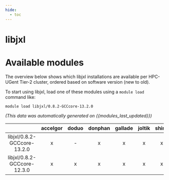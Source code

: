 ```yaml
---
hide:
  - toc
---
```


libjxl
======

# Available modules


The overview below shows which libjxl installations are available per HPC-UGent Tier-2 cluster, ordered based on software version (new to old).

To start using libjxl, load one of these modules using a `module load` command like:

```shell
module load libjxl/0.8.2-GCCcore-13.2.0
```

*(This data was automatically generated on {{modules_last_updated}})*  

| |accelgor|doduo|donphan|gallade|joltik|shinx|
| :---: | :---: | :---: | :---: | :---: | :---: | :---: |
|libjxl/0.8.2-GCCcore-13.2.0|x|-|x|x|x|x|
|libjxl/0.8.2-GCCcore-12.3.0|x|x|x|x|x|x|
